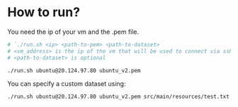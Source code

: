 # How to run?

You need the ip of your vm and the .pem file.

```bash
# `./run.sh <ip> <path-to-pem> <path-to-dataset>
# <vm_address> is the ip of the vm that will be used to connect via ssh. Should be formatted as "<user>@<ip>"
# <path-to-dataset> is optional

./run.sh ubuntu@20.124.97.80 ubuntu_v2.pem 
```

You can specify a custom dataset using:

```bash
./run.sh ubuntu@20.124.97.80 ubuntu_v2.pem src/main/resources/test.txt
```
